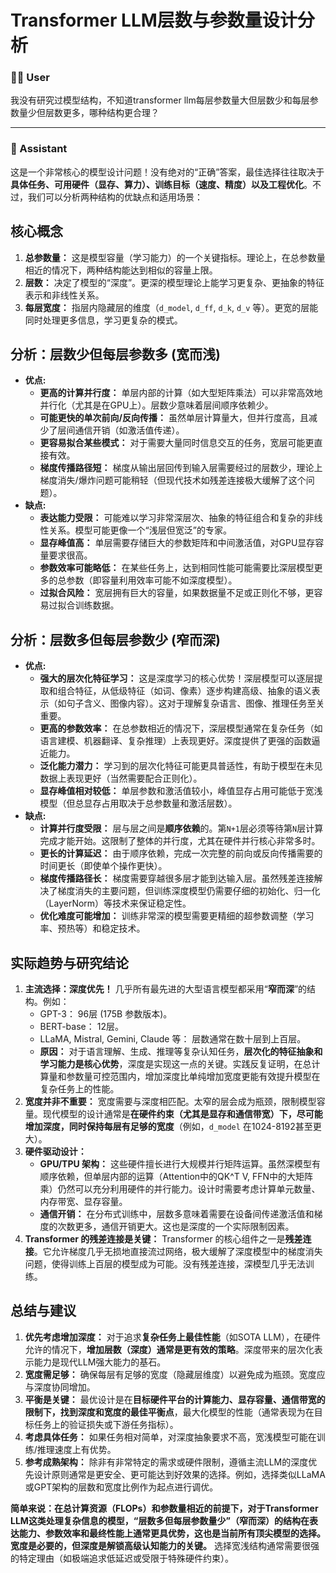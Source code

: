 # Transformer LLM层数与参数量设计分析

### 🧑‍💻 User

我没有研究过模型结构，不知道transformer llm每层参数量大但层数少和每层参数量少但层数更多，哪种结构更合理？

---

### 🤖 Assistant

这是一个非常核心的模型设计问题！没有绝对的“正确”答案，最佳选择往往取决于**具体任务、可用硬件（显存、算力）、训练目标（速度、精度）以及工程优化**。不过，我们可以分析两种结构的优缺点和适用场景：

## 核心概念

1.  **总参数量：** 这是模型容量（学习能力）的一个关键指标。理论上，在总参数量相近的情况下，两种结构能达到相似的容量上限。
2.  **层数：** 决定了模型的“深度”。更深的模型理论上能学习更复杂、更抽象的特征表示和非线性关系。
3.  **每层宽度：** 指层内隐藏层的维度（`d_model`, `d_ff`, `d_k`, `d_v` 等）。更宽的层能同时处理更多信息，学习更复杂的模式。

## 分析：层数少但每层参数多 (宽而浅)

*   **优点:**
    *   **更高的计算并行度：** 单层内部的计算（如大型矩阵乘法）可以非常高效地并行化（尤其是在GPU上）。层数少意味着层间顺序依赖少。
    *   **可能更快的单次前向/反向传播：** 虽然单层计算量大，但并行度高，且减少了层间通信开销（如激活值传递）。
    *   **更容易拟合某些模式：** 对于需要大量同时信息交互的任务，宽层可能更直接有效。
    *   **梯度传播路径短：** 梯度从输出层回传到输入层需要经过的层数少，理论上梯度消失/爆炸问题可能稍轻（但现代技术如残差连接极大缓解了这个问题）。
*   **缺点:**
    *   **表达能力受限：** 可能难以学习非常深层次、抽象的特征组合和复杂的非线性关系。模型可能更像一个“浅层但宽泛”的专家。
    *   **显存峰值高：** 单层需要存储巨大的参数矩阵和中间激活值，对GPU显存容量要求很高。
    *   **参数效率可能略低：** 在某些任务上，达到相同性能可能需要比深层模型更多的总参数（即容量利用效率可能不如深度模型）。
    *   **过拟合风险：** 宽层拥有巨大的容量，如果数据量不足或正则化不够，更容易过拟合训练数据。

## 分析：层数多但每层参数少 (窄而深)

*   **优点:**
    *   **强大的层次化特征学习：** 这是深度学习的核心优势！深层模型可以逐层提取和组合特征，从低级特征（如词、像素）逐步构建高级、抽象的语义表示（如句子含义、图像内容）。这对于理解复杂语言、图像、推理任务至关重要。
    *   **更高的参数效率：** 在总参数相近的情况下，深层模型通常在复杂任务（如语言建模、机器翻译、复杂推理）上表现更好。深度提供了更强的函数逼近能力。
    *   **泛化能力潜力：** 学习到的层次化特征可能更具普适性，有助于模型在未见数据上表现更好（当然需要配合正则化）。
    *   **显存峰值相对较低：** 单层参数和激活值较小，峰值显存占用可能低于宽浅模型（但总显存占用取决于总参数量和激活层数）。
*   **缺点:**
    *   **计算并行度受限：** 层与层之间是**顺序依赖**的。第`N+1`层必须等待第`N`层计算完成才能开始。这限制了整体的并行度，尤其在硬件并行核心非常多时。
    *   **更长的计算延迟：** 由于顺序依赖，完成一次完整的前向或反向传播需要的时间更长（即使单个操作更快）。
    *   **梯度传播路径长：** 梯度需要穿越很多层才能到达输入层。虽然残差连接解决了梯度消失的主要问题，但训练深度模型仍需要仔细的初始化、归一化（LayerNorm）等技术来保证稳定性。
    *   **优化难度可能增加：** 训练非常深的模型需要更精细的超参数调整（学习率、预热等）和稳定技术。

## 实际趋势与研究结论

1.  **主流选择：深度优先！** 几乎所有最先进的大型语言模型都采用“**窄而深**”的结构。例如：
    *   GPT-3： 96层 (175B 参数版本)。
    *   BERT-base： 12层。
    *   LLaMA, Mistral, Gemini, Claude 等： 层数通常在数十层到上百层。
    *   **原因：** 对于语言理解、生成、推理等复杂认知任务，**层次化的特征抽象和学习能力是核心优势**，深度是实现这一点的关键。实践反复证明，在总计算量和参数量可控范围内，增加深度比单纯增加宽度更能有效提升模型在复杂任务上的性能。
2.  **宽度并非不重要：** 宽度需要与深度相匹配。太窄的层会成为瓶颈，限制模型容量。现代模型的设计通常是**在硬件约束（尤其是显存和通信带宽）下，尽可能增加深度，同时保持每层有足够的宽度**（例如，`d_model` 在1024-8192甚至更大）。
3.  **硬件驱动设计：**
    *   **GPU/TPU 架构：** 这些硬件擅长进行大规模并行矩阵运算。虽然深模型有顺序依赖，但单层内部的运算（Attention中的QK^T V, FFN中的大矩阵乘）仍然可以充分利用硬件的并行能力。设计时需要考虑计算单元数量、内存带宽、显存容量。
    *   **通信开销：** 在分布式训练中，层数多意味着需要在设备间传递激活值和梯度的次数更多，通信开销更大。这也是深度的一个实际限制因素。
4.  **Transformer 的残差连接是关键：** Transformer 的核心组件之一是**残差连接**。它允许梯度几乎无损地直接流过网络，极大缓解了深度模型中的梯度消失问题，使得训练上百层的模型成为可能。没有残差连接，深模型几乎无法训练。

## 总结与建议

1.  **优先考虑增加深度：** 对于追求**复杂任务上最佳性能**（如SOTA LLM），在硬件允许的情况下，**增加层数（深度）通常是更有效的策略**。深度带来的层次化表示能力是现代LLM强大能力的基石。
2.  **宽度需足够：** 确保每层有足够的宽度（隐藏层维度）以避免成为瓶颈。宽度应与深度协同增加。
3.  **平衡是关键：** 最优设计是在**目标硬件平台的计算能力、显存容量、通信带宽的限制下，找到深度和宽度的最佳平衡点**，最大化模型的性能（通常表现为在目标任务上的验证损失或下游任务指标）。
4.  **考虑具体任务：** 如果任务相对简单，对深度抽象要求不高，宽浅模型可能在训练/推理速度上有优势。
5.  **参考成熟架构：** 除非有非常特定的需求或硬件限制，遵循主流LLM的深度优先设计原则通常是更安全、更可能达到好效果的选择。例如，选择类似LLaMA或GPT架构的层数和宽度比例作为起点进行调优。

**简单来说：在总计算资源（FLOPs）和参数量相近的前提下，对于Transformer LLM这类处理复杂信息的模型，“层数多但每层参数量少”（窄而深）的结构在表达能力、参数效率和最终性能上通常更具优势，这也是当前所有顶尖模型的选择。宽度是必要的，但深度是解锁高级认知能力的关键。** 选择宽浅结构通常需要很强的特定理由（如极端追求低延迟或受限于特殊硬件约束）。